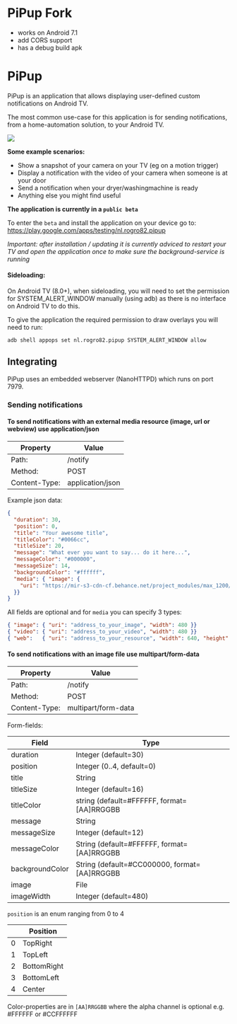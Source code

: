 # PiPup Fork

- works on Android 7.1
- add CORS support
- has a debug build apk

# PiPup

PiPup is an application that allows displaying user-defined custom notifications on Android TV.

The most common use-case for this application is for sending notifications, from a home-automation solution, to your Android TV.

![](https://github.com/rogro82/PiPup/raw/master/graphics/screenshot-1.png)

__Some example scenarios:__

- Show a snapshot of your camera on your TV (eg on a motion trigger)
- Display a notification with the video of your camera when someone is at your door
- Send a notification when your dryer/washingmachine is ready
- Anything else you might find useful


__The application is currently in a `public beta`__

To enter the `beta` and install the application on your device go to:  
https://play.google.com/apps/testing/nl.rogro82.pipup

_Important: after installation / updating it is currently adviced to restart your TV and open the application once to make sure the background-service is running_

#### Sideloading:

On Android TV (8.0+), when sideloading, you will need to set the permission for SYSTEM_ALERT_WINDOW manually (using adb) as there is no interface on Android TV to do this.

To give the application the required permission to draw overlays you will need to run:
```
adb shell appops set nl.rogro82.pipup SYSTEM_ALERT_WINDOW allow
```

## Integrating

PiPup uses an embedded webserver (NanoHTTPD) which runs on port 7979.

### Sending notifications

#### To send notifications with an external media resource (image, url or webview) use application/json


| Property      | Value            |
| ------------- | ---------------- |
| Path:         | /notify          |
| Method:       | POST             |
| Content-Type: | application/json |

Example json data:

```json
{
  "duration": 30,
  "position": 0,
  "title": "Your awesome title",
  "titleColor": "#0066cc",
  "titleSize": 20,
  "message": "What ever you want to say... do it here...",
  "messageColor": "#000000",
  "messageSize": 14,
  "backgroundColor": "#ffffff",
  "media": { "image": {
    "uri": "https://mir-s3-cdn-cf.behance.net/project_modules/max_1200/cfcc3137009463.5731d08bd66a1.png", "width": 480
  }}
}
```
All fields are optional and for `media` you can specify 3 types:

```json 
{ "image": { "uri": "address_to_your_image", "width": 480 }}
{ "video": { "uri": "address_to_your_video", "width": 480 }}
{ "web":   { "uri": "address_to_your_resource", "width": 640, "height": 480 }}
```

#### To send notifications with an image file use multipart/form-data

| Property      | Value               |
| ------------- | ------------------- |
| Path:         | /notify             |
| Method:       | POST                |
| Content-Type: | multipart/form-data |

Form-fields:

| Field           | Type                                         |
| --------------- | -------------------------------------------- |
| duration        | Integer (default=30)                         |
| position        | Integer (0..4, default=0)                    |
| title           | String                                       |
| titleSize       | Integer (default=16)                         |
| titleColor      | string (default=#FFFFFF, format=[AA]RRGGBB   |
| message         | String                                       |
| messageSize     | Integer (default=12)                         |
| messageColor    | String (default=#FFFFFF, format=[AA]RRGGBB   |
| backgroundColor | String (default=#CC000000, format=[AA]RRGGBB |
| image           | File                                         |
| imageWidth      | Integer (default=480)                        |

`position` is an enum ranging from 0 to 4

|  | Position    |
| -----: | ----------- |
| 0     | TopRight    |
| 1     | TopLeft     |
| 2     | BottomRight |
| 3     | BottomLeft  |
| 4     | Center      |

Color-properties are in `[AA]RRGGBB` where the alpha channel is optional e.g. #FFFFFF or #CCFFFFFF